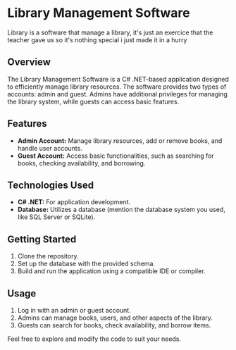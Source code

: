 # Library Management Software
Library is a software that manage a library, it's just an exercice that the teacher gave us so it's nothing special i just made it in a hurry

## Overview

The Library Management Software is a C# .NET-based application designed to efficiently manage library resources. The software provides two types of accounts: admin and guest. Admins have additional privileges for managing the library system, while guests can access basic features.

## Features

- **Admin Account:** Manage library resources, add or remove books, and handle user accounts.
- **Guest Account:** Access basic functionalities, such as searching for books, checking availability, and borrowing.

## Technologies Used

- **C# .NET:** For application development.
- **Database:** Utilizes a database (mention the database system you used, like SQL Server or SQLite).

## Getting Started

1. Clone the repository.
2. Set up the database with the provided schema.
3. Build and run the application using a compatible IDE or compiler.

## Usage

1. Log in with an admin or guest account.
2. Admins can manage books, users, and other aspects of the library.
3. Guests can search for books, check availability, and borrow items.


Feel free to explore and modify the code to suit your needs.

